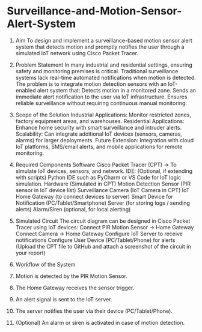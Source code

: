 # Surveillance-and-Motion-Sensor-Alert-System

1. Aim 
To design and implement a surveillance-based motion sensor alert system that detects 
motion and promptly notifies the user through a simulated IoT network using Cisco 
Packet Tracer. 

2. Problem Statement 
In many industrial and residential settings, ensuring safety and monitoring premises is 
critical. Traditional surveillance systems lack real-time automated notifications when 
motion is detected. 
The problem is to integrate motion detection sensors with an IoT-enabled alert system 
that: 
Detects motion in a monitored zone. 
Sends an immediate alert notification to the user via IoT infrastructure. 
Ensures reliable surveillance without requiring continuous manual monitoring. 

3. Scope of the Solution 
Industrial Applications: Monitor restricted zones, factory equipment areas, and 
warehouses. 
Residential Applications: Enhance home security with smart surveillance and intruder 
alerts. 
Scalability: Can integrate additional IoT devices (sensors, cameras, alarms) for larger 
deployments. 
Future Extension: Integration with cloud IoT platforms, SMS/email alerts, and mobile 
applications for remote monitoring. 

4. Required Components 
Software 
Cisco Packet Tracer (CPT) → To simulate IoT devices, sensors, and network. 
IDE: (Optional, if extending with scripts) Python IDE such as PyCharm or VS Code for IoT 
logic simulation. 
Hardware (Simulated in CPT) 
Motion Detection Sensor (PIR sensor in IoT device list) 
Surveillance Camera (IoT Camera in CPT) 
IoT Home Gateway (to connect devices to server) 
Smart Device for Notification (PC/Tablet/Smartphone) 
Server (for storing logs / sending alerts) 
Alarm/Siren (optional, for local alerting) 

5. Simulated Circuit 
The circuit diagram can be designed in Cisco Packet Tracer using IoT devices: 
Connect PIR Motion Sensor → Home Gateway 
Connect Camera → Home Gateway 
Configure IoT Server to receive notifications 
Configure User Device (PC/Tablet/Phone) for alerts 
(Upload the CPT file to GitHub and attach a screenshot of the circuit in your report) 
6. Workflow of the System 
1. Motion is detected by the PIR Motion Sensor. 
2. The Home Gateway receives the sensor trigger. 
3. An alert signal is sent to the IoT server. 
4. The server notifies the user via their device (PC/Tablet/Phone). 
5. (Optional) An alarm or siren is activated in case of motion detection. 
